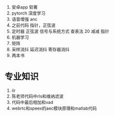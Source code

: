 1. 安卓app 软著 
2. pytorch 深度学习
3. 语音增强 anc
4. 之前代码 指针，正弦波
5. 定时器  正弦波 信号与系统方式 查表法  20 减减
指针
6. 机器学习
7. 矩阵
8. 采样消抖 延迟消抖 寄存器消抖
9. 两本书
# 专业知识  
1. iir
2. 陈老师代码中rls和维纳滤波
3. 代码中最后相加和vad
4. webrtc和speex的aec模块原理和matlab代码